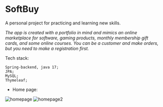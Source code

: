 # SoftBuy
A personal project for practicing and learning new skills.


_The app is created with a portfolio in mind and mimics an online marketplace for software, gaming products, monthly membership gift cards, and some online courses. You can be a customer and make orders, but you need to make a registration first._


Tech stack:
```
Spring-backend, java 17;
JPA;
MySQL;
Thymeleaf;
```


* Home page:

![homepage](https://ibb.co/Z89FL2M)
![homepage2](https://ibb.co/x3bxH9q)

